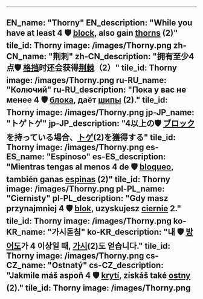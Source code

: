 ---

EN_name: "Thorny"
EN_description: "While you have at least 4 🛡️️ <u>block</u>, also gain <u>thorns</u> (2)"
tile_id: Thorny
image: /images/Thorny.png
zh-CN_name: "荆刺"
zh-CN_description: "拥有至少4点🛡️️ <u>格挡</u>时还会获得<u>荆棘</u>（2）"
tile_id: Thorny
image: /images/Thorny.png
ru-RU_name: "Колючий"
ru-RU_description: "Пока у вас не менее 4 🛡️️ <u>блока</u>, даёт <u>шипы</u> (2)."
tile_id: Thorny
image: /images/Thorny.png
jp-JP_name: "トゲトゲ"
jp-JP_description: "4以上の🛡️️ <u>ブロック</u>を持っている場合、<u>トゲ</u>(2)を獲得する"
tile_id: Thorny
image: /images/Thorny.png
es-ES_name: "Espinoso"
es-ES_description: "Mientras tengas al menos 4 de 🛡️️ <u>bloqueo</u>, también ganas <u>espinas</u> (2)"
tile_id: Thorny
image: /images/Thorny.png
pl-PL_name: "Ciernisty"
pl-PL_description: "Gdy masz przynajmniej 4 🛡️️ <u>blok</u>, uzyskujesz <u>ciernie</u> 2."
tile_id: Thorny
image: /images/Thorny.png
ko-KR_name: "가시돋침"
ko-KR_description: "내 🛡️️ <u>방어도</u>가 4 이상일 때, <u>가시</u>(2)도 얻습니다."
tile_id: Thorny
image: /images/Thorny.png
cs-CZ_name: "Ostnatý"
cs-CZ_description: "Jakmile máš aspoň 4 🛡️️ <u>krytí</u>, získáš také <u>ostny</u> (2)."
tile_id: Thorny
image: /images/Thorny.png
---